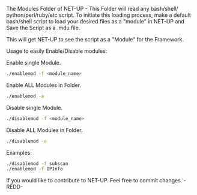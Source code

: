 The Modules Folder of NET-UP - This Folder will read any bash/shell/
python/perl/ruby/etc script. To initiate this loading process, make
a default bash/shell script to load your desired files as a "module" 
in NET-UP and Save the Script as a .mdu file. 

This will get NET-UP to see the script as a "Module" for the Framework.

Usage to easily Enable/Disable modules:

Enable single Module.
```sh
./enablemod -f <module_name>
```
Enable ALL Modules in Folder.
```sh
./enablemod -a
```
Disable single Module.
```sh
./disablemod -f <module_name>
```
Disable ALL Modules in Folder.
```sh
./disablemod -a
```
Examples:
```sh
./disablemod -f subscan
./enablemod -f IPInfo
```

 If you would like to contribute to NET-UP. Feel free to commit changes.
-REDD-

